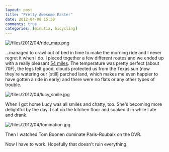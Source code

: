 ```yaml
---
layout: post
title: "Pretty Awesome Easter"
date: 2012-04-08 15:30
comments: true
categories: [minutia, bicycling]
---
```


![/files/2012/04/ride_map.png]({{site.url}}/files/2012/04/ride_map.png)

...managed to crawl out of bed in time to make the morning ride and I never regret it when I do. I pieced together a few different routes and we ended up with a really pleasant [54 miles](http://app.strava.com/rides/6404927). The temperature was pretty perfect (about 70F), the legs felt good, clouds protected us from the Texas sun (now they're watering our [still] parched land, which makes me even happier to have gotten a ride in early) and there were no flats or any other types of trouble.

![/files/2012/04/lucy_smile.jpg]({{site.url}}/files/2012/04/lucy_smile.jpg)

When I got home Lucy was all smiles and chatty, too. She's becoming more delightful by the day. I sat on the kitchen floor and soaked it in while I ate and drank.

![/files/2012/04/tomination.jpg]({{site.url}}/files/2012/04/tomination.jpg)

Then I watched Tom Boonen dominate Paris-Roubaix on the DVR.

Now I have to work. Hopefully that doesn't ruin everything.
